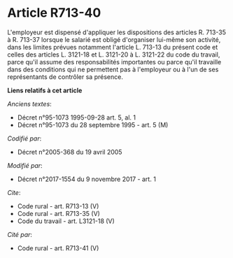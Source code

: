 # Article R713-40

L'employeur est dispensé d'appliquer les dispositions des articles R. 713-35 à R. 713-37 lorsque le salarié est obligé
d'organiser lui-même son activité, dans les limites prévues notamment l'article L. 713-13 du présent code et celles des
articles L. 3121-18 et L. 3121-20 à L. 3121-22 du code du travail, parce qu'il assume des responsabilités importantes ou
parce qu'il travaille dans des conditions qui ne permettent pas à l'employeur ou à l'un de ses représentants de contrôler sa
présence.

**Liens relatifs à cet article**

_Anciens textes_:

  - Décret n°95-1073 1995-09-28 art. 5, al. 1
  - Décret n°95-1073 du 28 septembre 1995 - art. 5 (M)

_Codifié par_:

  - Décret n°2005-368 du 19 avril 2005

_Modifié par_:

  - Décret n°2017-1554 du 9 novembre 2017 - art. 1

_Cite_:

  - Code rural - art. R713-13 (V)
  - Code rural - art. R713-35 (V)
  - Code du travail - art. L3121-18 (V)

_Cité par_:

  - Code rural - art. R713-41 (V)
